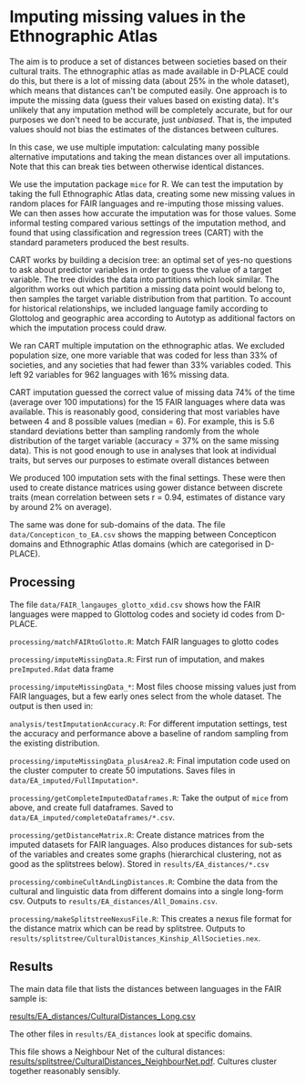 # Imputing missing values in the Ethnographic Atlas

The aim is to produce a set of distances between societies based on their cultural traits.  The ethnographic atlas as made available in D-PLACE could do this, but there is a lot of missing data (about 25% in the whole dataset), which means that distances can't be computed easily.  One approach is to impute the missing data (guess their values based on existing data).  It's unlikely that any imputation method will be completely accurate, but for our purposes we don't need to be accurate, just *unbiased*.  That is, the imputed values should not bias the estimates of the distances between cultures.

In this case, we use multiple imputation: calculating many possible alternative imputations and taking the mean distances over all imputations.  Note that this can break ties between otherwise identical distances.

We use the imputation package `mice` for R.  We can test the imputation by taking the full Ethnographic Atlas data, creating some new missing values in random places for FAIR languages and re-imputing those missing values.  We can then asses how accurate the imputation was for those values.  Some informal testing compared various settings of the imputation method, and found that using classification and regression trees (CART) with the standard parameters produced the best results. 

CART works by building a decision tree: an optimal set of yes-no questions to ask about predictor variables in order to guess the value of a target variable.  The tree divides the data into partitions which look similar.  The algorithm works out which partition a missing data point would belong to, then samples the target variable distribution from that partition.  To account for historical relationships, we included language family according to Glottolog and geographic area according to Autotyp as additional factors on which the imputation process could draw.

We ran CART multiple imputation on the ethnographic atlas.  We excluded population size, one more variable that was coded for less than 33% of societies, and any societies that had fewer than 33% variables coded.  This left 92 variables for 962 languages with 16% missing data.

CART imputation guessed the correct value of missing data 74% of the time (average over 100 imputations) for the 15 FAIR languages where data was available.  This is reasonably good, considering that most variables have between 4 and 8 possible values (median = 6).  For example, this is 5.6 standard deviations better than sampling randomly from the whole distribution of the target variable (accuracy = 37% on the same missing data).  This is not good enough to use in analyses that look at individual traits, but serves our purposes to estimate overall distances between 

We produced 100 imputation sets with the final settings.  These were then used to create distance matrices using gower distance between discrete traits (mean correlation between sets r = 0.94, estimates of distance vary by around 2% on average).

The same was done for sub-domains of the data.  The file `data/Concepticon_to_EA.csv` shows the mapping between Concepticon domains and Ethnographic Atlas domains (which are categorised in D-PLACE).

## Processing

The file `data/FAIR_langauges_glotto_xdid.csv` shows how the FAIR languages were mapped to Glottolog codes and society id codes from D-PLACE.

`processing/matchFAIRtoGlotto.R`: Match FAIR languages to glotto codes

`processing/imputeMissingData.R`: First run of imputation, and makes `preImputed.Rdat` data frame

`processing/imputeMissingData_*`: Most files choose missing values just from FAIR languages, but a few early ones select from the whole dataset.  The output is then used in:

`analysis/testImputationAccuracy.R`:  For different imputation settings, test the accuracy and performance above a baseline of random sampling from the existing distribution.

`processing/imputeMissingData_plusArea2.R`: Final imputation code used on the cluster computer to create 50 imputations.  Saves files in `data/EA_imputed/FullImputation*`.

`processing/getCompleteImputedDataframes.R`: Take the output of `mice` from above, and create full dataframes.  Saved to `data/EA_imputed/completeDataframes/*.csv`.

`processing/getDistanceMatrix.R`:  Create distance matrices from the imputed datasets for FAIR languages.  Also produces distances for sub-sets of the variables and creates some graphs (hierarchical clustering, not as good as the splitstrees below).  Stored in `results/EA_distances/*.csv`

`processing/combineCultAndLingDistances.R`: Combine the data from the cultural and linguistic data from different domains into a single long-form csv.  Outputs to `results/EA_distances/All_Domains.csv`.

`processing/makeSplitstreeNexusFile.R`:  This creates a nexus file format for the distance matrix which can be read by splitstree.  Outputs to `results/splitstree/CulturalDistances_Kinship_AllSocieties.nex`.



## Results

The main data file that lists the distances between languages in the FAIR sample is: 

[results/EA_distances/CulturalDistances_Long.csv](https://github.com/seannyD/ImputeEACulturalDifferences/blob/master/results/EA_distances/CulturalDistances_Long.csv)

The other files in `results/EA_distances` look at specific domains.

This file shows a Neighbour Net of the cultural distances:
[results/splitstree/CulturalDistances_NeighbourNet.pdf](https://github.com/seannyD/ImputeEACulturalDifferences/blob/master/results/splitstree/CulturalDistances_NeighbourNet.pdf).  Cultures cluster together reasonably sensibly.